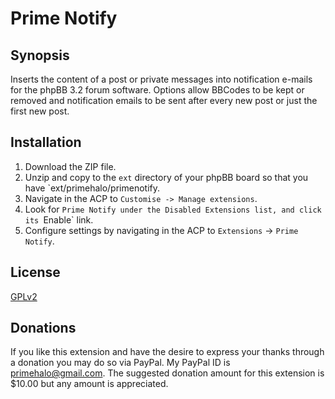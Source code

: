 # Prime Notify

## Synopsis

Inserts the content of a post or private messages into notification e-mails for the phpBB 3.2 forum software. Options allow BBCodes to be kept or removed and notification emails to be sent after every new post or just the first new post.

## Installation

1. Download the ZIP file.
2. Unzip and copy to the `ext` directory of your phpBB board so that you have `ext/primehalo/primenotify.
3. Navigate in the ACP to `Customise -> Manage extensions`.
4. Look for `Prime Notify under the Disabled Extensions list, and click its `Enable` link.
5. Configure settings by navigating in the ACP to `Extensions` -> `Prime Notify`.

## License

[GPLv2](license.txt)

## Donations
If you like this extension and have the desire to express your thanks through a donation you may do so via PayPal. My PayPal ID is primehalo@gmail.com. The suggested donation amount for this extension is $10.00 but any amount is appreciated.